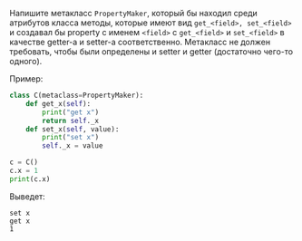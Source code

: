Напишите метакласс `PropertyMaker`, который бы находил среди атрибутов класса методы, которые имеют вид `get_<field>, set_<field>` и создавал
бы property с именем `<field>` с `get_<field>` и `set_<field>` в качестве getter-а и setter-а соответственно.
Метакласс не должен требовать, чтобы были определены и setter и getter (достаточно чего-то одного).

Пример:
```python
class C(metaclass=PropertyMaker):
    def get_x(self):
        print("get x")
        return self._x
    def set_x(self, value):
        print("set x")
        self._x = value

c = C()
c.x = 1
print(c.x)
```

Выведет:
```
set x
get x
1
```
